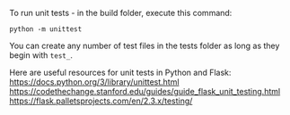 To run unit tests - in the build folder, execute this command:

    
    python -m unittest

You can create any number of test files in the tests folder as long as they begin with `test_`.

Here are useful resources for unit tests in Python and Flask:
https://docs.python.org/3/library/unittest.html
https://codethechange.stanford.edu/guides/guide_flask_unit_testing.html
https://flask.palletsprojects.com/en/2.3.x/testing/
